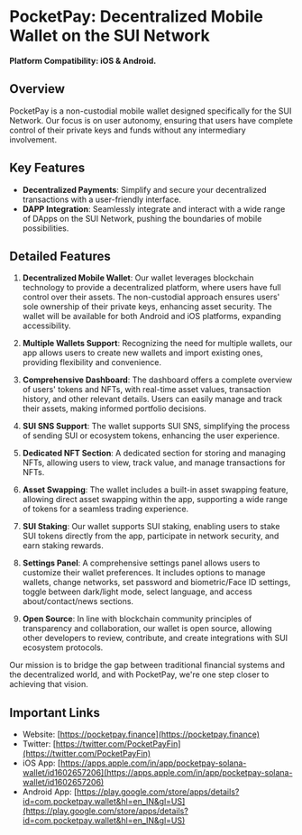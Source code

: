 # PocketPay: Decentralized Mobile Wallet on the SUI Network

**Platform Compatibility: iOS & Android.**

## Overview

PocketPay is a non-custodial mobile wallet designed specifically for the SUI Network. Our focus is on user autonomy, ensuring that users have complete control of their private keys and funds without any intermediary involvement.

## Key Features

- **Decentralized Payments**: Simplify and secure your decentralized transactions with a user-friendly interface.
- **DAPP Integration**: Seamlessly integrate and interact with a wide range of DApps on the SUI Network, pushing the boundaries of mobile possibilities.

## Detailed Features

1. **Decentralized Mobile Wallet**: Our wallet leverages blockchain technology to provide a decentralized platform, where users have full control over their assets. The non-custodial approach ensures users' sole ownership of their private keys, enhancing asset security. The wallet will be available for both Android and iOS platforms, expanding accessibility.

2. **Multiple Wallets Support**: Recognizing the need for multiple wallets, our app allows users to create new wallets and import existing ones, providing flexibility and convenience.

3. **Comprehensive Dashboard**: The dashboard offers a complete overview of users' tokens and NFTs, with real-time asset values, transaction history, and other relevant details. Users can easily manage and track their assets, making informed portfolio decisions.

4. **SUI SNS Support**: The wallet supports SUI SNS, simplifying the process of sending SUI or ecosystem tokens, enhancing the user experience.

5. **Dedicated NFT Section**: A dedicated section for storing and managing NFTs, allowing users to view, track value, and manage transactions for NFTs.

6. **Asset Swapping**: The wallet includes a built-in asset swapping feature, allowing direct asset swapping within the app, supporting a wide range of tokens for a seamless trading experience.

7. **SUI Staking**: Our wallet supports SUI staking, enabling users to stake SUI tokens directly from the app, participate in network security, and earn staking rewards.

8. **Settings Panel**: A comprehensive settings panel allows users to customize their wallet preferences. It includes options to manage wallets, change networks, set password and biometric/Face ID settings, toggle between dark/light mode, select language, and access about/contact/news sections.

9. **Open Source**: In line with blockchain community principles of transparency and collaboration, our wallet is open source, allowing other developers to review, contribute, and create integrations with SUI ecosystem protocols.

Our mission is to bridge the gap between traditional financial systems and the decentralized world, and with PocketPay, we're one step closer to achieving that vision.

## Important Links

- Website: [https://pocketpay.finance](https://pocketpay.finance)
- Twitter: [https://twitter.com/PocketPayFin](https://twitter.com/PocketPayFin)
- iOS App: [https://apps.apple.com/in/app/pocketpay-solana-wallet/id1602657206](https://apps.apple.com/in/app/pocketpay-solana-wallet/id1602657206)
- Android App: [https://play.google.com/store/apps/details?id=com.pocketpay.wallet&hl=en_IN&gl=US](https://play.google.com/store/apps/details?id=com.pocketpay.wallet&hl=en_IN&gl=US)
